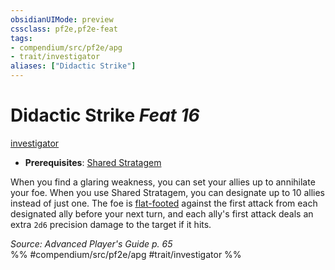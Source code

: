 ```yaml
---
obsidianUIMode: preview
cssclass: pf2e,pf2e-feat
tags:
- compendium/src/pf2e/apg
- trait/investigator
aliases: ["Didactic Strike"]
---
```

# Didactic Strike  *Feat 16*  
[investigator](rules/traits/investigator-apg.md)  

- **Prerequisites**: [Shared Stratagem](compendium/feats/shared-stratagem-apg.md)

When you find a glaring weakness, you can set your allies up to annihilate your foe. When you use Shared Stratagem, you can designate up to 10 allies instead of just one. The foe is [flat-footed](rules/conditions.md#Flat-footed) against the first attack from each designated ally before your next turn, and each ally's first attack deals an extra `2d6` precision damage to the target if it hits.

*Source: Advanced Player's Guide p. 65*  
%% #compendium/src/pf2e/apg #trait/investigator %%
